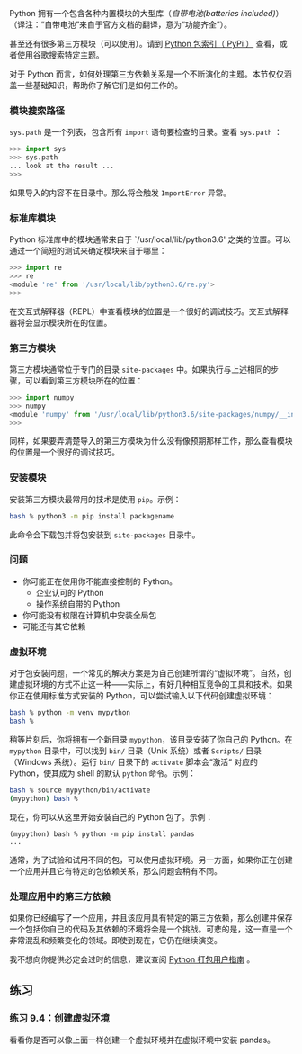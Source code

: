 

Python 拥有一个包含各种内置模块的大型库（*自带电池(batteries included)*）（译注：“自带电池”来自于官方文档的翻译，意为“功能齐全”）。

甚至还有很多第三方模块（可以使用）。请到  [Python 包索引（ PyPi ）](https://pypi.org/) 查看，或者使用谷歌搜索特定主题。

对于 Python 而言，如何处理第三方依赖关系是一个不断演化的主题。本节仅仅涵盖一些基础知识，帮助你了解它们是如何工作的。

### 模块搜索路径

`sys.path`  是一个列表，包含所有 `import` 语句要检查的目录。查看 `sys.path` ：

```python
>>> import sys
>>> sys.path
... look at the result ...
>>>
```

如果导入的内容不在目录中。那么将会触发 `ImportError` 异常。

### 标准库模块

Python 标准库中的模块通常来自于 `/usr/local/lib/python3.6' 之类的位置。可以通过一个简短的测试来确定模块来自于哪里：

```python
>>> import re
>>> re
<module 're' from '/usr/local/lib/python3.6/re.py'>
>>>
```

在交互式解释器（REPL）中查看模块的位置是一个很好的调试技巧。交互式解释器将会显示模块所在的位置。

### 第三方模块

第三方模块通常位于专门的目录 `site-packages` 中。如果执行与上述相同的步骤，可以看到第三方模块所在的位置：

```python
>>> import numpy
>>> numpy
<module 'numpy' from '/usr/local/lib/python3.6/site-packages/numpy/__init__.py'>
>>>
```

同样，如果要弄清楚导入的第三方模块为什么没有像预期那样工作，那么查看模块的位置是一个很好的调试技巧。

### 安装模块

安装第三方模块最常用的技术是使用 `pip`。示例：

```bash
bash % python3 -m pip install packagename
```

此命令会下载包并将包安装到 `site-packages` 目录中。

### 问题

* 你可能正在使用你不能直接控制的 Python。
  * 企业认可的 Python
  * 操作系统自带的 Python
* 你可能没有权限在计算机中安装全局包
* 可能还有其它依赖

### 虚拟环境

对于包安装问题，一个常见的解决方案是为自己创建所谓的“虚拟环境”。自然，创建虚拟环境的方式不止这一种——实际上，有好几种相互竞争的工具和技术。如果你正在使用标准方式安装的 Python，可以尝试输入以下代码创建虚拟环境：

```bash
bash % python -m venv mypython
bash %
```

稍等片刻后，你将拥有一个新目录 `mypython`，该目录安装了你自己的 Python。在 `mypython` 目录中，可以找到 `bin/` 目录（Unix 系统）或者 `Scripts/` 目录（Windows 系统）。运行 `bin/` 目录下的 `activate` 脚本会“激活“ 对应的 Python，使其成为 shell 的默认 `python` 命令。示例：

```bash
bash % source mypython/bin/activate
(mypython) bash %
```

现在，你可以从这里开始安装自己的 Python 包了。示例：

```
(mypython) bash % python -m pip install pandas
...
```

通常，为了试验和试用不同的包，可以使用虚拟环境。另一方面，如果你正在创建一个应用并且它有特定的包依赖关系，那么问题会稍有不同。

### 处理应用中的第三方依赖

如果你已经编写了一个应用，并且该应用具有特定的第三方依赖，那么创建并保存一个包括你自己的代码及其依赖的环境将会是一个挑战。可悲的是，这一直是一个非常混乱和频繁变化的领域。即使到现在，它仍在继续演变。

我不想向你提供必定会过时的信息，建议查阅 [Python 打包用户指南](https://packaging.python.org) 。

## 练习

### 练习 9.4：创建虚拟环境

看看你是否可以像上面一样创建一个虚拟环境并在虚拟环境中安装 pandas。
